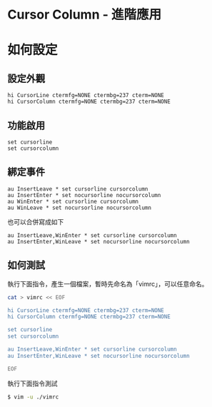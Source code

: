 
# Cursor Column - 進階應用


# 如何設定

## 設定外觀


``` vim
hi CursorLine ctermfg=NONE ctermbg=237 cterm=NONE
hi CursorColumn ctermfg=NONE ctermbg=237 cterm=NONE
```

## 功能啟用


``` vim
set cursorline
set cursorcolumn
```

## 綁定事件


``` vim
au InsertLeave * set cursorline cursorcolumn
au InsertEnter * set nocursorline nocursorcolumn
au WinEnter * set cursorline cursorcolumn
au WinLeave * set nocursorline nocursorcolumn
```

也可以合併寫成如下

``` vim
au InsertLeave,WinEnter * set cursorline cursorcolumn
au InsertEnter,WinLeave * set nocursorline nocursorcolumn
```

## 如何測試


執行下面指令，產生一個檔案，暫時先命名為「vimrc」，可以任意命名。

``` sh
cat > vimrc << EOF

hi CursorLine ctermfg=NONE ctermbg=237 cterm=NONE
hi CursorColumn ctermfg=NONE ctermbg=237 cterm=NONE

set cursorline
set cursorcolumn

au InsertLeave,WinEnter * set cursorline cursorcolumn
au InsertEnter,WinLeave * set nocursorline nocursorcolumn

EOF

```

執行下面指令測試


``` sh
$ vim -u ./vimrc
```
